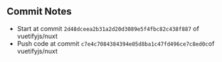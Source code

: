 ## Commit Notes
- Start at commit `2d48dceea2b31a2d20d3089e5f4fbc82c438f887` of vuetifyjs/nuxt
- Push code at commit `c7e4c7084384394e05d8ba1c47fd496ce7c8ed0c`of vuetifyjs/nuxt